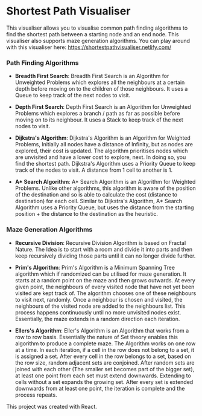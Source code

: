 # Shortest Path Visualiser

This visualiser allows you to visualise common path finding algorithms to find the shortest path
between a starting node and an end node. This visualiser also supports maze generation algorithms.
You can play around with this visualiser here: https://shortestpathvisualiser.netlify.com/

### Path Finding Algorithms

- **Breadth First Search**: Breadth First Search is an Algorithm for Unweighted Problems which
  explores all the neighbours at a certain depth before moving on to the children of those
  neighbours. It uses a Queue to keep track of the next nodes to visit.


- **Depth First Search**: Depth First Search is an Algorithm for Unweighted Problems which explores
  a branch / path as far as possible before moving on to its neighbour. It uses a Stack to keep
  track of the next nodes to visit.


- **Dijkstra's Algorithm**: Dijkstra's Algorithm is an Algorithm for Weighted Problems, Initially
  all nodes have a distance of Infinity, but as nodes are explored, their cost is updated. The
  algorithm prioritises nodes which are unvisited and have a lower cost to explore, next. In doing
  so, you find the shortest path. Dijkstra's Algorithm uses a Priority Queue to keep track of the
  nodes to visit. A distance from 1 cell to another is 1.


- **A\* Search Algorithm**: A* Search Algorithm is an Algorithm for Weighted Problems. Unlike other
  algorithms, this algorithm is aware of the position of the destination and so is able to calculate
  the cost (distance to destination) for each cell. Similar to Dijkstra's Algorithm, A* Search
  Algorithm uses a Priority Queue, but uses the distance from the starting position + the distance
  to the destination as the heuristic.

### Maze Generation Algorithms

- **Recursive Division**: Recursive Division Algorithm is based on Fractal Nature. The Idea is to
  start with a room and divide it into parts and then keep recursively dividing those parts until it
  can no longer divide further.


- **Prim's Algorithm**: Prim's Algorithm is a Minimum Spanning Tree algorithm which if randomized
  can be utilised for maze generation. It starts at a random point on the maze and then grows
  outwards. At every given point, the neighbours of every visited node that have not yet been
  visited are kept track of. The algorithm chooses one of these neighbours to visit next, randomly.
  Once a neighbour is chosen and visited, the neighbours of the visited node are added to the
  neighbours list. This process happens continuously until no more unvisited nodes exist.
  Essentially, the maze extends in a random direction each iteration.


- **Ellers's Algorithm**: Eller's Algorithm is an Algorithm that works from a row to row basis.
  Essentially the nature of Set theory enables this algorithm to produce a complete maze. The
  Algorithm works on one row at a time. In each iteration, if a cell in the row does not belong to a
  set, it is assigned a set. After every cell in the row belongs to a set, based on the row size,
  random adjacent sets are conjoined. After random sets are joined with each other (The smaller set
  becomes part of the bigger set), at least one point from each set must extend downwards. Extending
  to cells without a set expands the growing set. After every set is extended downwards from at
  least one point, the iteration is complete and the process repeats.

This project was created with React.
